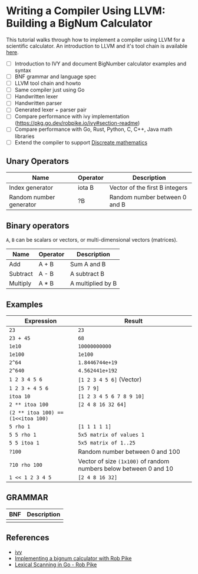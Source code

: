 # Writing a Compiler Using LLVM: Building a BigNum Calculator

This tutorial walks through how to implement a compiler using LLVM for a scientific calculator. An introduction to LLVM and it's tool chain is 
available [here](https://github.com/rajikak/rajikak/blob/master/llvm-tool-chain.md).


* [ ] Introduction to IVY and document BigNumber calculator examples and syntax
* [ ] BNF grammar and language spec
* [ ] LLVM tool chain and howto
* [ ] Same compiler just using Go
* [ ] Handwritten lexer
* [ ] Handwritten parser
* [ ] Generated lexer + parser pair
* [ ] Compare performance with ivy implementation (https://pkg.go.dev/robpike.io/ivy#section-readme)
* [ ] Compare performance with Go, Rust, Python, C, C++, Java math libraries
* [ ] Extend the compiler to support [Discreate mathematics](https://a.co/d/abDKSbE)

## Unary Operators

| Name            | Operator | Description |
|-----------------|----------|------------|
| Index generator | iota B   | Vector of the first B integers |
| Random number generator| ?B| Random number between 0 and B  |


## Binary operators

`A`, `B` can be scalars or vectors, or multi-dimensional vectors (matrices).    

| Name     | Operator | Description       |
|----------|----------|-------------------|
| Add      | A + B    | Sum A and B       |
| Subtract | A - B    | A subtract B      |
| Multiply | A * B    | A multiplied by B |
   
## Examples

| Expression                         | Result                                                            |
|------------------------------------|-------------------------------------------------------------------|
| `23`                               | `23`                                                              |
| `23 + 45`                          | `68`                                                              |
| `1e10`                             | `10000000000`                                                     |
| `1e100`                            | `1e100`                                                           |
| `2^64`                             | `1.8446744e+19`                                                   |
| `2^640`                            | `4.562441e+192`                                                   |
| `1 2 3 4 5 6`                      | `[1 2 3 4 5 6]` (Vector)                                          |
| `1 2 3 + 4 5 6`                    | `[5 7 9]`                                                         |
| `itoa 10`                          | `[1 2 3 4 5 6 7 8 9 10]`                                          |
| `2 ** itoa 100`                    | `[2 4 8 16 32 64]`                                                |
| `(2 ** itoa 100) == (1<<itoa 100)` ||
| `5 rho 1`                          | `[1 1 1 1 1]`                                                     |
| `5 5 rho 1`                        | `5x5 matrix of values 1`                                          |
| `5 5 itoa 1`                       | `5x5 matrix of 1..25`                                             |
| `?100`                             | Random number between 0 and 100                                   |
| `?10 rho 100`                      | Vector of size `(1x100)` of random numbers below between 0 and 10 |
| `1 << 1 2 3 4 5`                   | `[2 4 8 16 32]`                                                   |
 
## GRAMMAR
|BNF| Description |
|----|-------------|
|||

## References
* [ivy](https://pkg.go.dev/robpike.io/ivy#section-readme)
* [Implementing a bignum calculator with Rob Pike](https://www.youtube.com/watch?v=PXoG0WX0r_E&t=1121s)
* [Lexical Scanning in Go - Rob Pike](https://www.youtube.com/watch?v=HxaD_trXwRE)
